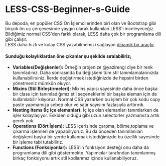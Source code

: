 # LESS-CSS-Beginner-s-Guide
<p>Bu depoda, en popüler CSS Ön İşlemcilerinden biri olan ve Bootstrap gibi birçok ön uç çerçevesinde yaygın olarak kullanılan LESS'i inceleyeceğiz.
<br>Bildiğimiz normal CSS'den farklı olarak, LESS daha çok bir programlama dili gibi çalışır. <br>LESS daha hızlı ve kolay CSS yazabilmemizi sağlayan <ins>dinamik bir araçtır</ins>.</p>
<h4>Sunduğu kolaylıklardan öne çıkanlar şu şekilde sıralabiliriz;</h4>
<ul>
  <li><strong>Variables(Değişkenler):</strong> Örneğin projenize @yazirengi diye bir renk tanımladınız. Daha sonrasında bu değişkeni tüm stil tanımlamalarınızda kullanabilirsiniz. İlerde değiştirmek istediğinizde de hepsini birden yönetmeniz mümkün oluyor.</li>
  <li><strong> Mixins (Stil Birleştirmeleri):</strong> Mixins yapısı sayesinde daha önce başka bir class için tanımladığımız stil seçeneklerini bir başka eleman için de kullanılabilir kılıyoruz. Normal CSS yazarken bu işlem bir çok kodu copy paste yapmamıza sebep olur ve satır sayısını fazlasıyla arttırırdı.</li>
 <li><strong>  Nesting Items (İç içe elemanlar):</strong> İç içe olan elemanları tanımlarken de işler kolaylaşıyor. Eskiden olduğu gibi uzun selectorler yazmamıza artık gerek yok.</li>
  <li><strong>  Operations (Dört İşlem):</strong> LESS içerisinde çarpma, bölme,toplama ve çıkarma işlemleri de yapabiliyoruz. Bu da önceden tanımlanılan değişkeni başka bir yerde kullanmak istediğimizde bu özellik sayesinde bir işleme tabi tutabiliriz.</li>
  <li><strong>  Functions (Fonksiyonlar):</strong> LESS’in fonksiyon desteği onu daha da programlama dili gibi göstermekte. Yapımcılar tarafından tanımlanmış birkaç fonksiyonu artık stil kodlarımız içinde kullanabiliyoruz.</li>
</ul>
